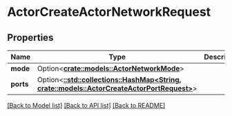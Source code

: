 # ActorCreateActorNetworkRequest

## Properties

Name | Type | Description | Notes
------------ | ------------- | ------------- | -------------
**mode** | Option<[**crate::models::ActorNetworkMode**](ActorNetworkMode.md)> |  | [optional]
**ports** | Option<[**::std::collections::HashMap<String, crate::models::ActorCreateActorPortRequest>**](ActorCreateActorPortRequest.md)> |  | [optional]

[[Back to Model list]](../README.md#documentation-for-models) [[Back to API list]](../README.md#documentation-for-api-endpoints) [[Back to README]](../README.md)


